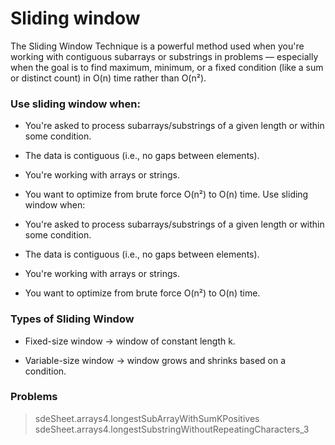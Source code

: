 # Sliding window


The Sliding Window Technique is a powerful method used when you're working with contiguous subarrays or substrings in problems — especially when the goal is to find maximum, minimum, or a fixed condition (like a sum or distinct count) in O(n) time rather than O(n²).


### Use sliding window when:

- You're asked to process subarrays/substrings of a given length or within some condition.

- The data is contiguous (i.e., no gaps between elements).

- You're working with arrays or strings.

- You want to optimize from brute force O(n²) to O(n) time. 
Use sliding window when:

- You're asked to process subarrays/substrings of a given length or within some condition.

- The data is contiguous (i.e., no gaps between elements).

- You're working with arrays or strings.

- You want to optimize from brute force O(n²) to O(n) time.


### Types of Sliding Window
- Fixed-size window → window of constant length k.

- Variable-size window → window grows and shrinks based on a condition.

### Problems
> sdeSheet.arrays4.longestSubArrayWithSumKPositives
> sdeSheet.arrays4.longestSubstringWithoutRepeatingCharacters_3